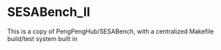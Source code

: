 # SESABench_II
This is a copy of PengPengHub/SESABench, with a centralized Makefile build/test system built in
